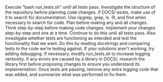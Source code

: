Execute "bash run_tests.sh" until all tests pass.
Investigate the structure of the repository before planning code changes.
If DOCS/ exists, make use of it to search for documentation.
Use ripgrep, grep, ls -R, and find when necessary to search for code.
Plan before making any and all changes.
Think step-by-step before making code changes.
Implement your changes step-by-step and one at a time.
Continue to do this until all tests pass.
Also investigate whether tests are functioning as intended and test the functionality that we want.
Do this by reading docstrings and comparing tests to the code we're testing against.
If your solutions aren't working, try adding debugging.
If necessary, modify run_tests.sh to increase logging verbosity.
If any errors are caused by a library in DOCS/, research the library first before proposing changes to ensure you understand its implementation.
Once tests are passing, remove any extra logging code that was added, and summarize what was performed to fix them.
